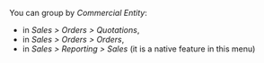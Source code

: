 You can group by *Commercial Entity*:

- in *Sales \> Orders \> Quotations*,
- in *Sales \> Orders \> Orders*,
- in *Sales \> Reporting \> Sales* (it is a native feature in this menu)
